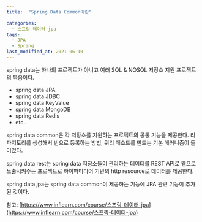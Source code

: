 ```yaml
---
title:  "Spring Data Common이란"

categories:
  - 스프링-데이터-jpa
tags:
  - JPA
  - Spring
last_modified_at: 2021-06-10
---
```


spring data는 하나의 프로젝트가 아니고 여러 SQL & NOSQL 저장소 지원 프로젝트의 묶음이다.
* spring data JPA
* spring data JDBC
* spring data KeyValue
* spring data MongoDB
* spring data Redis 
* etc..

spring data common은 각 저장소를 지원하는 프로젝트의 공통 기능을 제공한다.
리파지토리를 생성해서 빈으로 등록하는 방법, 쿼리 메소드를 만드는 기본 메커니즘이 들어있다.

spring data rest는 spring data 저장소들이 관리하는 데이터를 REST API로 웹으로 노출시켜주는 프로젝트로
하이퍼미디어 기반의 http resource로 데이터를 제공한다.

spring data jpa는 spring data common이 제공하는 기능에 JPA 관련 기능이 추가된 것이다.



참고: [https://www.inflearn.com/course/스프링-데이터-jpa](https://www.inflearn.com/course/스프링-데이터-jpa)